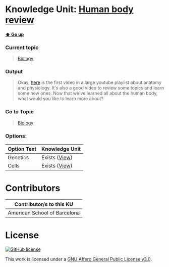 # Knowledge Unit: [Human body review](../../knowledge_units/biology/human-body-review.md)

#### [:arrow_up: Go up](../../topics/biology.md)
### Current topic
> [Biology](../../topics/biology.md)
### Output
> Okay, [here](https://www.youtube.com/embed/uBGl2BujkPQ) is the first video in a large youtube playlist about anatomy and physiology. It&#039;s also a good video to review some topics and learn some new ones. Now that we&#039;ve learned all about the human body, what would you like to learn more about?
### Go to Topic
> [Biology](../../topics/biology.md)

### Options: 

| Option Text | Knowledge Unit |
| - | - |  
| Genetics  |  Exists ([View](../../knowledge_units/biology/genetics.md))  |  
| Cells  |  Exists ([View](../../knowledge_units/biology/cells.md))  | 

# Contributors

| Contributor/s to this KU |
| - | 
| American School of Barcelona |

# License
[![GitHub license](https://img.shields.io/github/license/inbrainz/cerebro)](https://github.com/inbrainz/cerebro/blob/master/LICENSE)

This work is licensed under a [GNU Affero General Public License v3.0](https://www.gnu.org/licenses/agpl-3.0.txt).